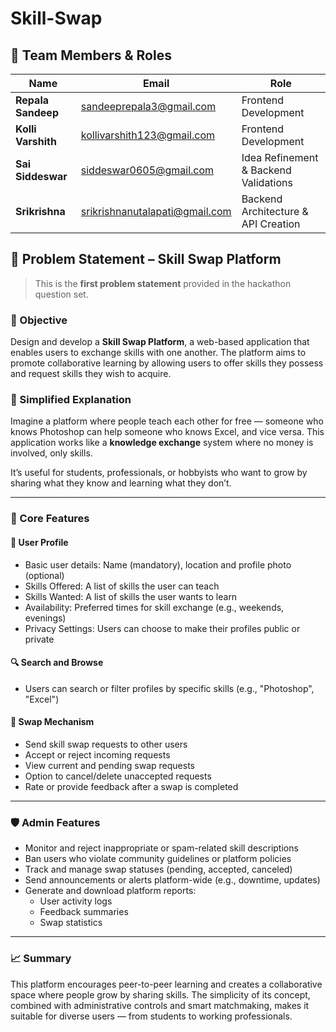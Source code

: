 # Skill-Swap

## 👥 Team Members & Roles

| Name               | Email                          | Role                                  |
|--------------------|--------------------------------|---------------------------------------|
| **Repala Sandeep** | sandeeprepala3@gmail.com       | Frontend Development                  |
| **Kolli Varshith** | kollivarshith123@gmail.com     | Frontend Development                  |
| **Sai Siddeswar**  | siddeswar0605@gmail.com        | Idea Refinement & Backend Validations |
| **Srikrishna**     | srikrishnanutalapati@gmail.com | Backend Architecture & API Creation   |

## 🧩 Problem Statement – Skill Swap Platform

> This is the **first problem statement** provided in the hackathon question set.

### 📌 Objective

Design and develop a **Skill Swap Platform**, a web-based application that enables users to exchange skills with one another. The platform aims to promote collaborative learning by allowing users to offer skills they possess and request skills they wish to acquire.

### 🧠 Simplified Explanation

Imagine a platform where people teach each other for free — someone who knows Photoshop can help someone who knows Excel, and vice versa. This application works like a **knowledge exchange** system where no money is involved, only skills.

It’s useful for students, professionals, or hobbyists who want to grow by sharing what they know and learning what they don’t.

---

### 🔧 Core Features

#### 👤 User Profile
- Basic user details: Name (mandatory), location and profile photo (optional)
- Skills Offered: A list of skills the user can teach
- Skills Wanted: A list of skills the user wants to learn
- Availability: Preferred times for skill exchange (e.g., weekends, evenings)
- Privacy Settings: Users can choose to make their profiles public or private

#### 🔍 Search and Browse
- Users can search or filter profiles by specific skills (e.g., "Photoshop", "Excel")

#### 🔁 Swap Mechanism
- Send skill swap requests to other users
- Accept or reject incoming requests
- View current and pending swap requests
- Option to cancel/delete unaccepted requests
- Rate or provide feedback after a swap is completed

---

### 🛡️ Admin Features
- Monitor and reject inappropriate or spam-related skill descriptions
- Ban users who violate community guidelines or platform policies
- Track and manage swap statuses (pending, accepted, canceled)
- Send announcements or alerts platform-wide (e.g., downtime, updates)
- Generate and download platform reports:
  - User activity logs
  - Feedback summaries
  - Swap statistics
---
### 📈 Summary

This platform encourages peer-to-peer learning and creates a collaborative space where people grow by sharing skills. The simplicity of its concept, combined with administrative controls and smart matchmaking, makes it suitable for diverse users — from students to working professionals.

